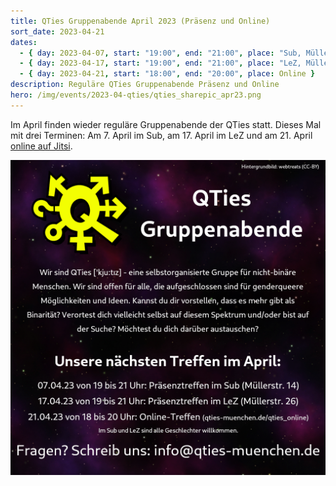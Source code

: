 ```yaml
---
title: QTies Gruppenabende April 2023 (Präsenz und Online)
sort_date: 2023-04-21
dates:
  - { day: 2023-04-07, start: "19:00", end: "21:00", place: "Sub, Müllerstraße 14" }
  - { day: 2023-04-17, start: "19:00", end: "21:00", place: "LeZ, Müllerstraße 26" }
  - { day: 2023-04-21, start: "18:00", end: "20:00", place: Online }
description: Reguläre QTies Gruppenabende Präsenz und Online
hero: /img/events/2023-04-qties/qties_sharepic_apr23.png
---
```


Im April finden wieder reguläre Gruppenabende der QTies statt.
Dieses Mal mit drei Terminen:
Am 7. April im Sub, am 17. April im LeZ und am 21. April [online auf Jitsi](/qties_online).

![](/img/events/2023-04-qties/qties_sharepic_apr23.png)
